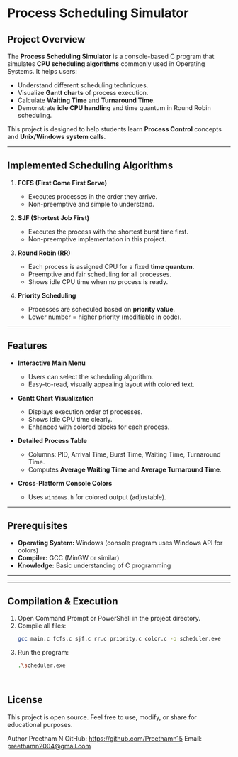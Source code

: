 # Process Scheduling Simulator

## Project Overview

The **Process Scheduling Simulator** is a console-based C program that simulates **CPU scheduling algorithms** commonly used in Operating Systems. It helps users:

- Understand different scheduling techniques.
- Visualize **Gantt charts** of process execution.
- Calculate **Waiting Time** and **Turnaround Time**.
- Demonstrate **idle CPU handling** and time quantum in Round Robin scheduling.

This project is designed to help students learn **Process Control** concepts and **Unix/Windows system calls**.

---

## Implemented Scheduling Algorithms

1. **FCFS (First Come First Serve)**
   - Executes processes in the order they arrive.
   - Non-preemptive and simple to understand.

2. **SJF (Shortest Job First)**
   - Executes the process with the shortest burst time first.
   - Non-preemptive implementation in this project.

3. **Round Robin (RR)**
   - Each process is assigned CPU for a fixed **time quantum**.
   - Preemptive and fair scheduling for all processes.
   - Shows idle CPU time when no process is ready.

4. **Priority Scheduling**
   - Processes are scheduled based on **priority value**.
   - Lower number = higher priority (modifiable in code).

---

## Features

- **Interactive Main Menu**
  - Users can select the scheduling algorithm.
  - Easy-to-read, visually appealing layout with colored text.
  
- **Gantt Chart Visualization**
  - Displays execution order of processes.
  - Shows idle CPU time clearly.
  - Enhanced with colored blocks for each process.

- **Detailed Process Table**
  - Columns: PID, Arrival Time, Burst Time, Waiting Time, Turnaround Time.
  - Computes **Average Waiting Time** and **Average Turnaround Time**.

- **Cross-Platform Console Colors**
  - Uses `windows.h` for colored output (adjustable).

---

## Prerequisites

- **Operating System:** Windows (console program uses Windows API for colors)
- **Compiler:** GCC (MinGW or similar)
- **Knowledge:** Basic understanding of C programming

---


---

## **Compilation & Execution** 
1. Open Command Prompt or PowerShell in the project directory.
2. Compile all files:
   ```bash
   gcc main.c fcfs.c sjf.c rr.c priority.c color.c -o scheduler.exe
3. Run the program:
   ```bash
   .\scheduler.exe




## License

This project is open source. Feel free to use, modify, or share for educational purposes.

Author
Preetham N
GitHub: https://github.com/Preethamn15
Email: preethamn2004@gmail.com






